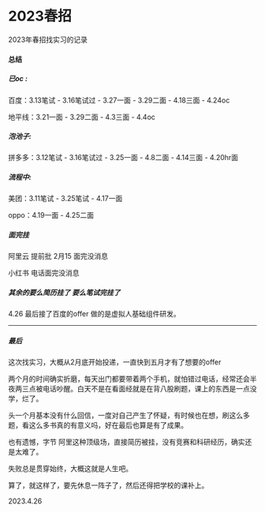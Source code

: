 # 2023春招
2023年春招找实习的记录

#### 总结

##### 已oc :

百度：3.13笔试 - 3.16笔试过 - 3.27一面 - 3.29二面 - 4.18三面 - 4.24oc

地平线：3.21一面 - 3.29二面 - 4.3三面 - 4.4oc

##### 泡池子: 

拼多多：3.12笔试 - 3.16笔试过 - 3.25一面 - 4.8二面 - 4.14三面 - 4.20hr面

##### 流程中:

美团：3.11笔试 - 3.25笔试 - 4.17一面

oppo：4.19一面 - 4.25二面

##### 面完挂

阿里云 提前批 2月15 面完没消息

小红书 电话面完没消息

##### 其余的要么简历挂了 要么笔试完挂了

4.26 最后接了百度的offer 做的是虚拟人基础组件研发。

----

##### 最后

这次找实习，大概从2月底开始投递，一直快到五月才有了想要的offer

两个月的时间确实折磨，每天出门都要带着两个手机，就怕错过电话，经常还会半夜两三点被电话吵醒。白天不是在看面经就是在背八股刷题，课上的东西是一点没学，烂了。

头一个月基本没有什么回信，一度对自己产生了怀疑，有时候也在想，刷这么多题，看这么多书真的有意义吗，好在最后也算是有了成果。

也有遗憾，字节 阿里这种顶级场，直接简历被挂，没有竞赛和科研经历，确实还是太难了。

失败总是贯穿始终，大概这就是人生吧。

算了，就这样了，要先休息一阵子了，然后还得把学校的课补上。

2023.4.26



